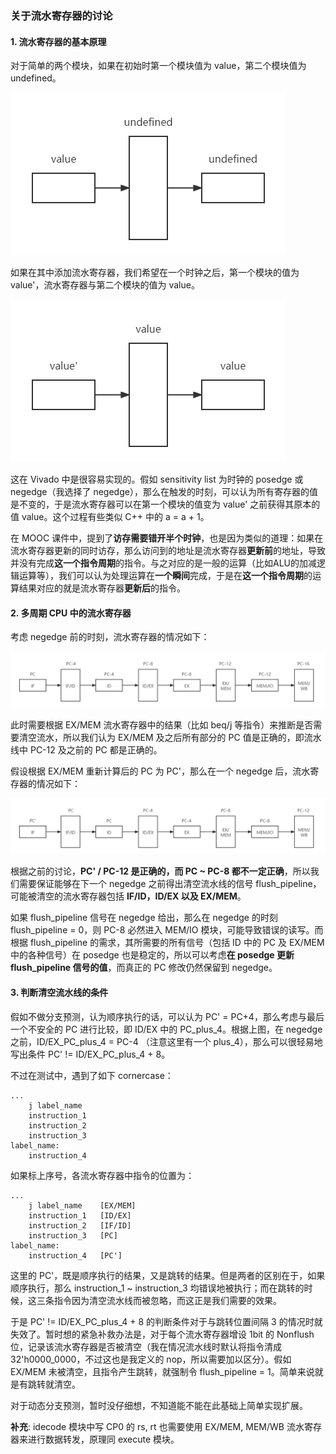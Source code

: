 <h3>关于流水寄存器的讨论</h3>

<h4>1. 流水寄存器的基本原理</h4>

对于简单的两个模块，如果在初始时第一个模块值为 value，第二个模块值为 undefined。

![simple_before](https://github.com/LiuRunky/SEUCSE-Lab-Minisys-1A/blob/main/img/simple_before.png)

如果在其中添加流水寄存器，我们希望在一个时钟之后，第一个模块的值为 value'，流水寄存器与第二个模块的值为 value。

![simple_after](https://github.com/LiuRunky/SEUCSE-Lab-Minisys-1A/blob/main/img/simple_after.png)

这在 Vivado 中是很容易实现的。假如 sensitivity list 为时钟的 posedge 或 negedge（我选择了 negedge），那么在触发的时刻，可以认为所有寄存器的值是不变的，于是流水寄存器可以在第一个模块的值变为 value' 之前获得其原本的值 value。这个过程有些类似 C++ 中的 a = a + 1。

在 MOOC 课件中，提到了**访存需要错开半个时钟**，也是因为类似的道理：如果在流水寄存器更新的同时访存，那么访问到的地址是流水寄存器**更新前**的地址，导致并没有完成**这一个指令周期**的指令。与之对应的是一般的运算（比如ALU的加减逻辑运算等），我们可以认为处理运算在**一个瞬间**完成，于是在**这一个指令周期**的运算结果对应的就是流水寄存器**更新后**的指令。

<h4>2. 多周期 CPU 中的流水寄存器</h4>

考虑 negedge 前的时刻，流水寄存器的情况如下：

![CPU_before](https://github.com/LiuRunky/SEUCSE-Lab-Minisys-1A/blob/main/img/CPU_before.png)

此时需要根据 EX/MEM 流水寄存器中的结果（比如 beq/j 等指令）来推断是否需要清空流水，所以我们认为 EX/MEM 及之后所有部分的 PC 值是正确的，即流水线中 PC-12 及之前的 PC 都是正确的。

假设根据 EX/MEM 重新计算后的 PC 为 PC'，那么在一个 negedge 后，流水寄存器的情况如下：

![CPU_after](https://github.com/LiuRunky/SEUCSE-Lab-Minisys-1A/blob/main/img/CPU_after.png)

根据之前的讨论，**PC' / PC-12 是正确的，而 PC ~ PC-8 都不一定正确**，所以我们需要保证能够在下一个 negedge 之前得出清空流水线的信号 flush_pipeline，可能被清空的流水寄存器包括 **IF/ID，ID/EX 以及 EX/MEM**。

如果 flush_pipeline 信号在 negedge 给出，那么在 negedge 的时刻 flush_pipeline = 0，则 PC-8 必然进入 MEM/IO 模块，可能导致错误的读写。而根据 flush_pipeline 的需求，其所需要的所有信号（包括 ID 中的 PC 及 EX/MEM 中的各种信号）在 posedge 也是稳定的，所以可以考虑**在 posedge 更新 flush_pipeline 信号的值**，而真正的 PC 修改仍然保留到 negedge。

<h4> 3. 判断清空流水线的条件</h4>

假如不做分支预测，认为顺序执行的话，可以认为 PC' = PC+4，那么考虑与最后一个不安全的 PC 进行比较，即 ID/EX 中的 PC_plus_4。根据上图，在 negedge 之前，ID/EX_PC_plus_4 = PC-4 （注意这里有一个 plus_4），那么可以很轻易地写出条件 PC' != ID/EX_PC_plus_4 + 8。

不过在测试中，遇到了如下 cornercase：

```
...
	j label_name
	instruction_1
	instruction_2
	instruction_3
label_name:
	instruction_4
```

如果标上序号，各流水寄存器中指令的位置为：

```
...
	j label_name	[EX/MEM]
	instruction_1	[ID/EX]
	instruction_2	[IF/ID]
	instruction_3	[PC]
label_name:
	instruction_4	[PC']
```

这里的 PC'，既是顺序执行的结果，又是跳转的结果。但是两者的区别在于，如果顺序执行，那么 instruction_1 ~ instruction_3 均错误地被执行；而在跳转的时候，这三条指令因为清空流水线而被忽略，而这正是我们需要的效果。

于是 PC' != ID/EX_PC_plus_4 + 8 的判断条件对于与跳转位置间隔 3 的情况时就失效了。暂时想的紧急补救办法是，对于每个流水寄存器增设 1bit 的 Nonflush 位，记录该流水寄存器是否被清空（我在情况流水线时默认将指令清成 32'h0000_0000，不过这也是我定义的 nop，所以需要加以区分）。假如 EX/MEM 未被清空，且指令产生跳转，就强制令 flush_pipeline = 1。简单来说就是有跳转就清空。

对于动态分支预测，暂时没仔细想，不知道能不能在此基础上简单实现扩展。

**补充**: idecode 模块中写 CP0 的 rs, rt 也需要使用 EX/MEM, MEM/WB 流水寄存器来进行数据转发，原理同 execute 模块。
